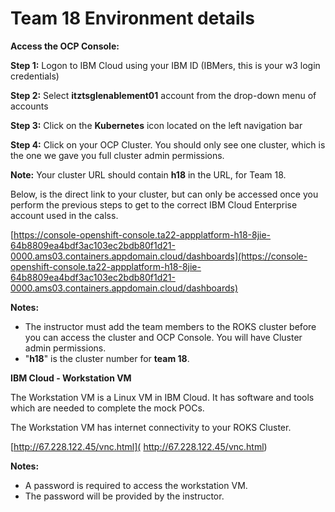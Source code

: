 # Team 18 Environment details



**Access the OCP Console:** 

**Step 1:** Logon to IBM Cloud using your IBM ID (IBMers, this is your w3 login credentials)

**Step 2:** Select **itztsglenablement01** account from the drop-down menu of accounts

**Step 3:** Click on the **Kubernetes** icon located on the left navigation bar

**Step 4:** Click on your OCP Cluster. You should only see one cluster, which is the one we gave you full cluster admin permissions. 

**Note:** Your cluster URL should contain **h18** in the URL, for Team 18. 

Below, is the direct link to your cluster, but can only be accessed once you perform the previous steps to get to the correct IBM Cloud Enterprise account used in the calss. 



[https://console-openshift-console.ta22-appplatform-h18-8jie-64b8809ea4bdf3ac103ec2bdb80f1d21-0000.ams03.containers.appdomain.cloud/dashboards](https://console-openshift-console.ta22-appplatform-h18-8jie-64b8809ea4bdf3ac103ec2bdb80f1d21-0000.ams03.containers.appdomain.cloud/dashboards)


  **Notes:** 
  
  - The instructor must add the team members to the ROKS cluster before you can access the cluster and OCP Console. You will have Cluster admin permissions.  
  - "**h18**" is the cluster number for **team 18**. 


**IBM Cloud - Workstation VM**

  The Workstation VM is a Linux VM in IBM Cloud. It has software and tools which are needed to complete the mock POCs. 
  
  The Workstation VM has internet connectivity to your ROKS Cluster. 
  
  [http://67.228.122.45/vnc.html]( http://67.228.122.45/vnc.html)

 
  **Notes:** 
  
  - A password is required to access the workstation VM. 
  - The password will be provided by the instructor.  


